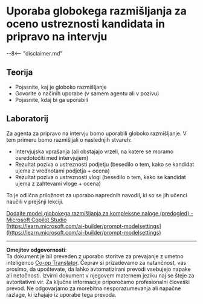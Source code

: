 <!--
CO_OP_TRANSLATOR_METADATA:
{
  "original_hash": "610b0181a64c306bc9a853fd974bc924",
  "translation_date": "2025-10-20T23:01:00+00:00",
  "source_file": "docs/operative-preview/09-deep-reasoning/README.md",
  "language_code": "sl"
}
-->
# Uporaba globokega razmišljanja za oceno ustreznosti kandidata in pripravo na intervju

--8<-- "disclaimer.md"

## Teorija

- Pojasnite, kaj je globoko razmišljanje
- Govorite o načinih uporabe (v samem agentu ali v pozivu)
- Pojasnite, kdaj bi ga uporabili

## Laboratorij

Za agenta za pripravo na intervju bomo uporabili globoko razmišljanje. V tem primeru bomo razmišljali o naslednjih stvareh:

- Intervjujska vprašanja (ali obstajajo vrzeli, na katere se moramo osredotočiti med intervjujem)
- Rezultat poziva o ustreznosti podjetju (besedilo o tem, kako se kandidat ujema z vrednotami podjetja + ocena)
- Rezultat poziva o ustreznosti vlogi (besedilo o tem, kako se kandidat ujema z zahtevami vloge + ocena)

To je odlična priložnost za uporabo naprednih navodil, ki so se jih učenci naučili v prejšnji lekciji.

[Dodajte model globokega razmišljanja za kompleksne naloge (predogled) - Microsoft Copilot Studio](https://learn.microsoft.com/microsoft-copilot-studio/authoring-reasoning-models)  
[https://learn.microsoft.com/ai-builder/prompt-modelsettings](https://learn.microsoft.com/ai-builder/prompt-modelsettings)

---

**Omejitev odgovornosti**:  
Ta dokument je bil preveden z uporabo storitve za prevajanje z umetno inteligenco [Co-op Translator](https://github.com/Azure/co-op-translator). Čeprav si prizadevamo za natančnost, vas prosimo, da upoštevate, da lahko avtomatizirani prevodi vsebujejo napake ali netočnosti. Izvirni dokument v njegovem maternem jeziku naj se šteje za avtoritativni vir. Za ključne informacije priporočamo profesionalni človeški prevod. Ne odgovarjamo za morebitna nesporazumevanja ali napačne razlage, ki izhajajo iz uporabe tega prevoda.
